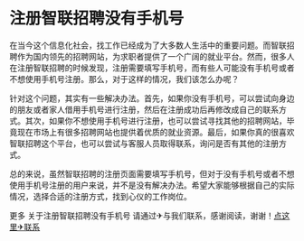 # 注册智联招聘没有手机号

在当今这个信息化社会，找工作已经成为了大多数人生活中的重要问题。而智联招聘作为国内领先的招聘网站，为求职者提供了一个广阔的就业平台。然而，很多人在注册智联招聘的时候发现，注册需要填写手机号，而有些人可能没有手机号或者不想使用手机号注册。那么，对于这样的情况，我们该怎么办呢？

针对这个问题，其实有一些解决办法。首先，如果你没有手机号，可以尝试向身边的朋友或者家人借用手机号进行注册，然后在注册成功后再修改成自己的联系方式。其次，如果你不想使用手机号进行注册，也可以尝试寻找其他的招聘网站，毕竟现在市场上有很多招聘网站也提供着优质的就业资源。最后，如果你真的很喜欢智联招聘这个平台，也可以尝试与客服人员取得联系，询问是否有其他的注册方式。

总的来说，虽然智联招聘的注册页面需要填写手机号，但对于没有手机号或者不想使用手机号注册的用户来说，并不是没有解决办法。希望大家能够根据自己的实际情况，选择合适的注册方式，找到心仪的工作岗位。

更多 关于注册智联招聘没有手机号 请通过✈与我们联系，感谢阅读，谢谢！[点这里✈联系](https://abc.k02.cc)